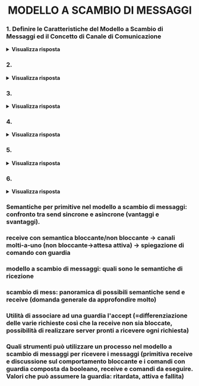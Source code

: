 <h1 align="center">MODELLO A SCAMBIO DI MESSAGGI</h1>

### 1. Definire le Caratteristiche del Modello a Scambio di Messaggi ed il Concetto di Canale di Comunicazione

<details>
  <summary><b>Visualizza risposta</b></summary>
  
  Nel modello a scambio di messaggi:
  - ogni processo può accedere esclusivamente alle <u>risorse allocate nella propria memoria locale/privata</u>;
  - ogni risorsa del sistema è accessibile direttamente ad un solo processo (<u>gestore</u>);
  - se una risorsa è necessaria a più processi, ciascuno di questi (client) dovrà <u>delegare l'unico processo in grado di operarvi</u> (server/gestore), il quale restituirà successivamente i risultati;
  - il meccanismo di base per qualunque tipo di interazione fra i processi è lo <u>scambio di messaggi</u>.
  
  **Canale di Comunicazione**: collegamento logico mediante il quale 2 o più processi comunicano. L'astrazione del canale è realizzata dal kernel come meccanismo primitivo per lo scambio di informazioni, mentre è compito dei linguaggi di programmazione offrire gli strumenti linguistici di alto livello per istanziarli ed utilizzarli.<br/>
  Caratteristiche:
  1. direzione del flusso dei dati che il canale può trasferire (*monodirezionale* o *bidirezionale*);
  2. designazione dei processi mittente e destinatario:
		- *link* = uno-a-uno (canale simmetrico);
		- *port* = molti-a-uno (canale asimmetrico);
		- *mailbox* = molti-a-molti (canale asimmetrico);
  3. tipo di sincronizzazione fra i processi comunicanti (comunicazione *asincrona*, *sincrona* o con *sincronizzazione estesa*).
</details>

### 2. 

<details>
  <summary><b>Visualizza risposta</b></summary>
  
  
</details>

### 3. 

<details>
  <summary><b>Visualizza risposta</b></summary>
  
  
</details>

### 4. 

<details>
  <summary><b>Visualizza risposta</b></summary>
  
  
</details>

### 5. 

<details>
  <summary><b>Visualizza risposta</b></summary>
  
  
</details>

### 6. 

<details>
  <summary><b>Visualizza risposta</b></summary>
  
  
</details>

### Semantiche per primitive nel modello a scambio di messaggi: confronto tra send sincrone e asincrone (vantaggi e svantaggi).

### receive con semantica bloccante/non bloccante -> canali molti-a-uno (non bloccante->attesa attiva) -> spiegazione di comando con guardia

### modello a scambio di messaggi: quali sono le semantiche di ricezione

### scambio di mess: panoramica di possibili semantiche send e receive (domanda generale da approfondire molto)

### Utilità di associare ad una guardia l'accept (=differenziazione delle varie richieste così che la receive non sia bloccate, possibilità di realizzare server pronti a ricevere ogni richiesta) 

### Quali strumenti può utilizzare un processo nel modello a scambio di messaggi per ricevere i messaggi (primitiva receive e discussione sul comportamento bloccante e i comandi con guardia composta da booleano, receive e comandi da eseguire. Valori che può assumere la guardia: ritardata, attiva e fallita)
